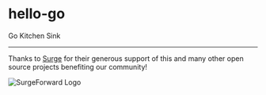 # hello-go
Go Kitchen Sink


__________

Thanks to [Surge](https://www.surgeforward.com/) for their generous support of this and many other open source projects benefiting our community!

![SurgeForward Logo](https://media.surgeforward.com/wp-content/uploads/2018/04/14191701/webinar_email_header.png)
